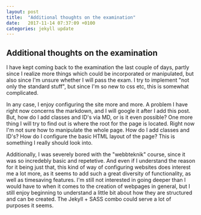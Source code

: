 ```yaml
---
layout: post
title:  "Additional thoughts on the examination"
date:   2017-11-14 07:37:09 +0100
categories: jekyll update
---
```


## Additional thoughts on the examination

I have kept coming back to the examination the last couple of days, partly since I realize more things which could be incorporated or manipulated, but also since I'm unsure whether I will pass the exam. I try to implement "not only the standard stuff", but since I'm so new to css etc, this is somewhat complicated.

In any case, I enjoy configuring the site more and more. A problem I have right now concerns the markdown, and I will google it after I add this post. But, how do I add classes and ID's via MD, or is it even possible? One more thing I will try to find out is where the root for the page is located. Right now I'm not sure how to manipulate the whole page. How do I add classes and ID's? How do I configure the basic HTML layout of the page? This is something I really should look into.

Additionally, I was severely bored with the "webbteknik" course, since it was so incredebly basic and repetetive. And even if I understand the reason for it being just that, this kind of way of configuring websites does interest me a lot more, as it seems to add such a great diversity of functionality, as well as timesaving features. I'm still not interested in going deeper than I would have to when it comes to the creation of webpages in general, but I still enjoy beginning to understand a little bit about how they are structured and can be created. The Jekyll + SASS combo could serve a lot of purposes it seems.